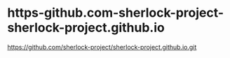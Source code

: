 # https-github.com-sherlock-project-sherlock-project.github.io
https://github.com/sherlock-project/sherlock-project.github.io.git
